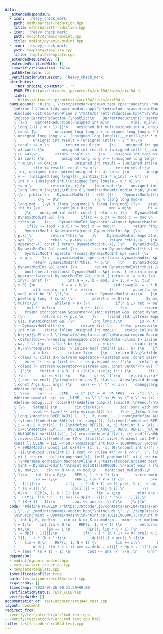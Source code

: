 ```yaml
---
data:
  _extendedDependsOn:
  - icon: ':heavy_check_mark:'
    path: math/barrett-reduction.hpp
    title: math/barrett-reduction.hpp
  - icon: ':heavy_check_mark:'
    path: modint/dynamic-modint.hpp
    title: modint/dynamic-modint.hpp
  - icon: ':heavy_check_mark:'
    path: template/template.cpp
    title: template/template.cpp
  _extendedRequiredBy: []
  _extendedVerifiedWith: []
  _isVerificationFailed: false
  _pathExtension: cpp
  _verificationStatusIcon: ':heavy_check_mark:'
  attributes:
    '*NOT_SPECIAL_COMMENTS*': ''
    PROBLEM: https://atcoder.jp/contests/arc104/tasks/arc104_d
    links:
    - https://atcoder.jp/contests/arc104/tasks/arc104_d
  bundledCode: "#line 1 \"test/atcoder/arc104d.test.cpp\"\n#define PROBLEM \"https://atcoder.jp/contests/arc104/tasks/arc104_d\"\
    \n#line 2 \"modint/dynamic-modint.hpp\"\n\n#include <cassert>\n#include <istream>\n\
    #include <ostream>\n\n#line 2 \"math/barrett-reduction.hpp\"\n\n#include <utility>\n\
    \nclass BarrettReduction {\npublic:\n    BarrettReduction(): BarrettReduction(1)\
    \ {}\n    BarrettReduction(unsigned int m)\n        : m(m), m_inv((unsigned long\
    \ long)(-1) / m + 1) {}\n    unsigned int mul(unsigned int a, unsigned int b)\
    \ const {\n        unsigned long long z = (unsigned long long)a * b;\n       \
    \ unsigned long long v =  (unsigned long long)(((__uint128_t)z * m_inv) >> 64);\n\
    \        unsigned int result = (unsigned int)(z - v * m);\n        if(m <= result)\
    \ result += m;\n        return result;\n    }\n    unsigned int quo(unsigned int\
    \ a) const {\n        unsigned int result = (unsigned int)(((__uint128_t)a * m_inv)\
    \ >> 64);\n        return result;\n    }\n    unsigned int rem(unsigned long long\
    \ a) const {\n        unsigned long long v = (unsigned long long)(((__uint128_t)a\
    \ * m_inv) >> 64);\n        unsigned int result = (unsigned int)(a - v * m);\n\
    \        if(m <= result) result += m;\n        return result;\n    }\n    std::pair<unsigned\
    \ int, unsigned int> quorem(unsigned int a) const {\n        unsigned long long\
    \ v =  (unsigned long long)(((__uint128_t)a * m_inv) >> 64);\n        unsigned\
    \ int r = (unsigned int)((unsigned long long)a - v * m);\n        if(m <= r) r\
    \ += m;\n        return {v, r};\n    }\nprivate:\n    unsigned int m;\n    unsigned\
    \ long long m_inv;\n};\n#line 8 \"modint/dynamic-modint.hpp\"\n\nclass DynamicModInt\
    \ {\n  public:\n    DynamicModInt() : x(0) {}\n    DynamicModInt(long long y)\n\
    \        : x(y >= 0\n                ? y % (long long)mod\n                : ((long\
    \ long)mod - (-y) % (long long)mod) % (long long)mod) {}\n    static void set_mod(unsigned\
    \ int m) {\n        assert(m > 0);\n        mod = m;\n        bt = BarrettReduction(m);\n\
    \    }\n    unsigned int val() const { return x; }\n    DynamicModInt &operator+=(const\
    \ DynamicModInt &p) {\n        if((x += p.x) >= mod) x -= mod;\n        return\
    \ *this;\n    }\n    DynamicModInt &operator-=(const DynamicModInt &p) {\n   \
    \     if((x += (mod - p.x)) >= mod) x -= mod;\n        return *this;\n    }\n\
    \    DynamicModInt &operator*=(const DynamicModInt &p) {\n        x = bt.mul(x,\
    \ p.x);\n        return *this;\n    }\n    DynamicModInt &operator/=(const DynamicModInt\
    \ &p) {\n        *this *= p.inv();\n        return *this;\n    }\n    DynamicModInt\
    \ operator-() const { return DynamicModInt(-x); }\n    DynamicModInt operator+(const\
    \ DynamicModInt &p) const {\n        return DynamicModInt(*this) += p;\n    }\n\
    \    DynamicModInt operator-(const DynamicModInt &p) const {\n        return DynamicModInt(*this)\
    \ -= p;\n    }\n    DynamicModInt operator*(const DynamicModInt &p) const {\n\
    \        return DynamicModInt(*this) *= p;\n    }\n    DynamicModInt operator/(const\
    \ DynamicModInt &p) const {\n        return DynamicModInt(*this) /= p;\n    }\n\
    \    bool operator==(const DynamicModInt &p) const { return x == p.x; }\n    bool\
    \ operator!=(const DynamicModInt &p) const { return x != p.x; }\n    DynamicModInt\
    \ inv() const {\n        int a = x, b = mod, u = 1, v = 0, t;\n        while(b\
    \ > 0) {\n            t = a / b;\n            std::swap(a -= t * b, b);\n    \
    \        std::swap(u -= t * v, v);\n        }\n        assert(a == 1 && \"gcd(x,\
    \ mod) must be '1'.\");\n        return DynamicModInt(u);\n    }\n    DynamicModInt\
    \ pow(long long n) const {\n        assert(n >= 0);\n        DynamicModInt ret(1),\
    \ mul(x);\n        while(n > 0) {\n            if(n & 1) ret *= mul;\n       \
    \     mul *= mul;\n            n >>= 1;\n        }\n        return ret;\n    }\n\
    \    friend std::ostream &operator<<(std::ostream &os, const DynamicModInt &p)\
    \ {\n        return os << p.x;\n    }\n    friend std::istream &operator>>(std::istream\
    \ &is, DynamicModInt &a) {\n        long long t;\n        is >> t;\n        a\
    \ = DynamicModInt(t);\n        return (is);\n    }\n\n  private:\n    unsigned\
    \ int x;\n    static inline unsigned int mod;\n    static inline BarrettReduction\
    \ bt;\n};\n#line 1 \"template/template.cpp\"\n#pragma region Macros\n#include\
    \ <bits/stdc++.h>\nusing namespace std;\ntemplate <class T> inline bool chmax(T\
    \ &a, T b) {\n    if(a < b) {\n        a = b;\n        return 1;\n    }\n    return\
    \ 0;\n}\ntemplate <class T> inline bool chmin(T &a, T b) {\n    if(a > b) {\n\
    \        a = b;\n        return 1;\n    }\n    return 0;\n}\n#ifdef DEBUG\ntemplate\
    \ <class T, class U>\nostream &operator<<(ostream &os, const pair<T, U> &p) {\n\
    \    os << '(' << p.first << ',' << p.second << ')';\n    return os;\n}\ntemplate\
    \ <class T> ostream &operator<<(ostream &os, const vector<T> &v) {\n    os <<\
    \ '{';\n    for(int i = 0; i < (int)v.size(); i++) {\n        if(i) { os << ',';\
    \ }\n        os << v[i];\n    }\n    os << '}';\n    return os;\n}\nvoid debugg()\
    \ { cerr << endl; }\ntemplate <class T, class... Args>\nvoid debugg(const T &x,\
    \ const Args &... args) {\n    cerr << \" \" << x;\n    debugg(args...);\n}\n\
    #define debug(...)                                                           \
    \  \\\n    cerr << __LINE__ << \" [\" << #__VA_ARGS__ << \"]: \", debugg(__VA_ARGS__)\n\
    #define dump(x) cerr << __LINE__ << \" \" << #x << \" = \" << (x) << endl\n#else\n\
    #define debug(...) (void(0))\n#define dump(x) (void(0))\n#endif\n\nstruct Setup\
    \ {\n    Setup() {\n        cin.tie(0);\n        ios::sync_with_stdio(false);\n\
    \        cout << fixed << setprecision(15);\n    }\n} __Setup;\n\nusing ll = long\
    \ long;\n#define OVERLOAD3(_1, _2, _3, name, ...) name\n#define ALL(v) (v).begin(),\
    \ (v).end()\n#define RALL(v) (v).rbegin(), (v).rend()\n#define REP1(i, n) for(int\
    \ i = 0; i < int(n); i++)\n#define REP2(i, a, b) for(int i = (a); i < int(b);\
    \ i++)\n#define REP(...) OVERLOAD3(__VA_ARGS__, REP2, REP1)(__VA_ARGS__)\n#define\
    \ UNIQUE(v) sort(ALL(v)), (v).erase(unique(ALL(v)), (v).end())\n#define REVERSE(v)\
    \ reverse(ALL(v))\n#define SZ(v) ((int)(v).size())\nconst int INF = 1 << 30;\n\
    const ll LLINF = 1LL << 60;\nconstexpr int MOD = 1000000007;\nconstexpr int MOD2\
    \ = 998244353;\nconst int dx[4] = {1, 0, -1, 0};\nconst int dy[4] = {0, 1, 0,\
    \ -1};\n\nvoid Case(int i) { cout << \"Case #\" << i << \": \"; }\nint popcount(int\
    \ x) { return __builtin_popcount(x); }\nll popcount(ll x) { return __builtin_popcountll(x);\
    \ }\n#pragma endregion Macros\n#line 4 \"test/atcoder/arc104d.test.cpp\"\n\nusing\
    \ mint = DynamicModInt;\n\nmint dp[101][1000001];\n\nint main() {\n    int N,\
    \ K, mod;\n    cin >> N >> K >> mod;\n    mint::set_mod(mod);\n    dp[0][0] =\
    \ 1;\n    int lim = 0;\n    REP(i, 1, N + 1) {\n        vector<mint> pre(i, 0);\n\
    \        lim += i;\n        REP(j, lim * K + 1) {\n            pre[j % i] += dp[i\
    \ - 1][j];\n            if(j - i * (K + 1) >= 0) pre[j % i] -= dp[i - 1][j - i\
    \ * (K + 1)];\n            dp[i][j] = pre[j % i];\n        }\n    }\n    lim =\
    \ 0;\n    REP(x, 1, N + 1) {\n        lim += x;\n        mint ans = 0;\n     \
    \   REP(j, lim * K + 1) ans += dp[N - x][j] * dp[x - 1][j];\n        ans = (ans\
    \ * (K + 1) - 1);\n        cout << ans << '\\n';\n    }\n}\n"
  code: "#define PROBLEM \"https://atcoder.jp/contests/arc104/tasks/arc104_d\"\n#include\
    \ \"../../modint/dynamic-modint.hpp\"\n#include \"../../template/template.cpp\"\
    \n\nusing mint = DynamicModInt;\n\nmint dp[101][1000001];\n\nint main() {\n  \
    \  int N, K, mod;\n    cin >> N >> K >> mod;\n    mint::set_mod(mod);\n    dp[0][0]\
    \ = 1;\n    int lim = 0;\n    REP(i, 1, N + 1) {\n        vector<mint> pre(i,\
    \ 0);\n        lim += i;\n        REP(j, lim * K + 1) {\n            pre[j % i]\
    \ += dp[i - 1][j];\n            if(j - i * (K + 1) >= 0) pre[j % i] -= dp[i -\
    \ 1][j - i * (K + 1)];\n            dp[i][j] = pre[j % i];\n        }\n    }\n\
    \    lim = 0;\n    REP(x, 1, N + 1) {\n        lim += x;\n        mint ans = 0;\n\
    \        REP(j, lim * K + 1) ans += dp[N - x][j] * dp[x - 1][j];\n        ans\
    \ = (ans * (K + 1) - 1);\n        cout << ans << '\\n';\n    }\n}"
  dependsOn:
  - modint/dynamic-modint.hpp
  - math/barrett-reduction.hpp
  - template/template.cpp
  isVerificationFile: true
  path: test/atcoder/arc104d.test.cpp
  requiredBy: []
  timestamp: '2023-02-26 00:21:29+09:00'
  verificationStatus: TEST_ACCEPTED
  verifiedWith: []
documentation_of: test/atcoder/arc104d.test.cpp
layout: document
redirect_from:
- /verify/test/atcoder/arc104d.test.cpp
- /verify/test/atcoder/arc104d.test.cpp.html
title: test/atcoder/arc104d.test.cpp
---
```


